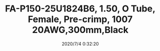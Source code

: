 ﻿---
layout: post 
title: FA-P150-25U1824B6, 1.50, O Tube, Female, Pre-crimp, 1007 20AWG,300mm,Black
tags: 
categories: wire-harness
overview: 
series: FA
part_number: FA-P150-25U1824B6
thumb_img: static/202007/429-thumb-20200704083327.jpg
small_img: static/202007/429-20200704083327.jpg
date: 2020/7/4 0:32:20
---



